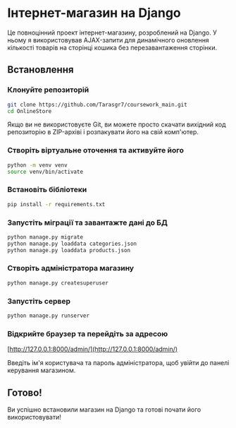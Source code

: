 
# Інтернет-магазин на Django


Це повноцінний проект інтернет-магазину, розроблений на Django. У ньому я використовував AJAX-запити для динамічного оновлення кількості товарів на сторінці кошика без перезавантаження сторінки.
## Встановлення 

### Клонуйте репозиторій 
```bash
git clone https://github.com/Tarasgr7/coursework_main.git
cd OnlineStore
```

Якщо ви не використовуєте Git, ви можете просто скачати вихідний код репозиторію в ZIP-архіві і розпакувати його на свій комп'ютер.

### Створіть віртуальне оточення та активуйте його
```bash
python -m venv venv
source venv/bin/activate
```

### Встановіть бібліотеки
```bash
pip install -r requirements.txt
```

### Запустіть міграції та завантажте дані до БД
```bash
python manage.py migrate
python manage.py loaddata categories.json
python manage.py loaddata products.json
```

### Створіть адміністратора магазину
```bash
python manage.py createsuperuser
```

### Запустіть сервер
```bash
python manage.py runserver
```

### Відкрийте браузер та перейдіть за адресою
[http://127.0.0.1:8000/admin/](http://127.0.0.1:8000/admin/)

Введіть ім'я користувача та пароль адміністратора, щоб увійти до панелі керування магазином.

## Готово!
Ви успішно встановили магазин на Django та готові почати його використовувати!
